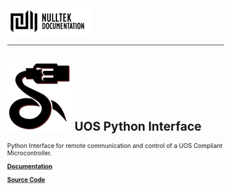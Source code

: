 [![NullTek Documentation](../../resources/NullTekDocumentationLogo.png)](https://creatingnull.github.io)

---

# ![UOS Logo](../../resources/UOSBlackAndRedSmall.png) UOS Python Interface

Python Interface for remote communication and control of a UOS Compliant Microcontroller.

**[Documentation](https://uos-interface.nulltek.xyz)**

**[Source Code](https://github.com/CreatingNull/UOS-Interface)**
